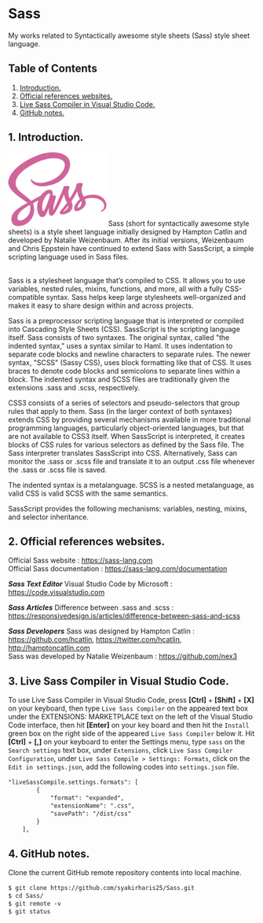 # Sass
My works related to Syntactically awesome style sheets (Sass) style sheet language.

## Table of Contents
1. [Introduction.](#introduction)
2. [Official references websites.](#references)
3. [Live Sass Compiler in Visual Studio Code.](#livesass)
4. [GitHub notes.](#github)

<a name="introduction"></a>
## 1. Introduction.
<img src="sass.svg" height="150"> 
Sass (short for syntactically awesome style sheets) is a style sheet language initially designed by Hampton Catlin and developed by Natalie Weizenbaum. After its initial versions, Weizenbaum and Chris Eppstein have continued to extend Sass with SassScript, a simple scripting language used in Sass files. <br /> <br />

Sass is a stylesheet language that’s compiled to CSS. It allows you to use variables, nested rules, mixins, functions, and more, all with a fully CSS-compatible syntax. Sass helps keep large stylesheets well-organized and makes it easy to share design within and across projects.  <br />

Sass is a preprocessor scripting language that is interpreted or compiled into Cascading Style Sheets (CSS). SassScript is the scripting language itself. Sass consists of two syntaxes. The original syntax, called "the indented syntax," uses a syntax similar to Haml. It uses indentation to separate code blocks and newline characters to separate rules. The newer syntax, "SCSS" (Sassy CSS), uses block formatting like that of CSS. It uses braces to denote code blocks and semicolons to separate lines within a block. The indented syntax and SCSS files are traditionally given the extensions .sass and .scss, respectively. <br />

CSS3 consists of a series of selectors and pseudo-selectors that group rules that apply to them. Sass (in the larger context of both syntaxes) extends CSS by providing several mechanisms available in more traditional programming languages, particularly object-oriented languages, but that are not available to CSS3 itself. When SassScript is interpreted, it creates blocks of CSS rules for various selectors as defined by the Sass file. The Sass interpreter translates SassScript into CSS. Alternatively, Sass can monitor the .sass or .scss file and translate it to an output .css file whenever the .sass or .scss file is saved. <br />

The indented syntax is a metalanguage. SCSS is a nested metalanguage, as valid CSS is valid SCSS with the same semantics. <br />

SassScript provides the following mechanisms: variables, nesting, mixins, and selector inheritance. <br />

<a name="references"></a>
## 2. Official references websites.
Official Sass website : https://sass-lang.com <br />
Official Sass documentation : https://sass-lang.com/documentation <br />

**_Sass Text Editor_**
Visual Studio Code by Microsoft : https://code.visualstudio.com <br />

**_Sass Articles_**
Difference between .sass and .scss : https://responsivedesign.is/articles/difference-between-sass-and-scss <br />

**_Sass Developers_**
Sass was designed by Hampton Catlin : https://github.com/hcatlin, https://twitter.com/hcatlin, http://hamptoncatlin.com <br />
Sass was developed by Natalie Weizenbaum : https://github.com/nex3 <br />

<a name="livesass"></a>
## 3. Live Sass Compiler in Visual Studio Code.
To use Live Sass Compiler in Visual Studio Code, press **[Ctrl]** + **[Shift]** + **[X]** on your keyboard, then type `Live Sass Compiler` on the appeared text box under the EXTENSIONS: MARKETPLACE text on the left of the Visual Studio Code interface, then hit **[Enter]** on your key board and then hit the `Install` green box on the right side of the appeared `Live Sass Compiler` below it. Hit **[Ctrl]** + **[,]** on your keyboard to enter the Settings menu, type `sass` on the `Search settings` text box, under `Extensions`, click `Live Sass Compiler Configuration`, under `Live Sass Compile > Settings: Formats`, click on the `Edit in settings.json`, add the following codes into `settings.json` file.

```
"liveSassCompile.settings.formats": [
        {
            "format": "expanded",
            "extensionName": ".css",
            "savePath": "/dist/css"
        }
    ],
```

<a name="github"></a>
## 4. GitHub notes.
Clone the current GitHub remote repository contents into local machine.
```
$ git clone https://github.com/syakirharis25/Sass.git
$ cd Sass/
$ git remote -v
$ git status
```
